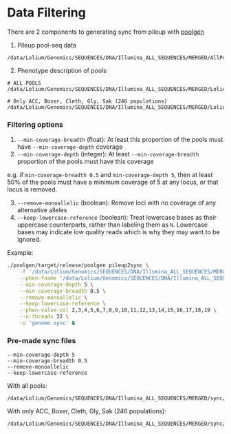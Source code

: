 # Data Filtering
There are 2 components to generating sync from pileup with [poolgen](https://github.com/jeffersonfparil/poolgen/)
1. Pileup pool-seq data
```
/data/Lolium/Genomics/SEQUENCES/DNA/Illumina_ALL_SEQUENCES/MERGED/AllPop_Weedomics.mpileup
```
2. Phenotype description of pools
```
# ALL POOLS
/data/Lolium/Genomics/SEQUENCES/DNA/Illumina_ALL_SEQUENCES/MERGED/Lolium_phenotype_uncut.csv

# Only ACC, Boxer, Cleth, Gly, Sak (246 populations)
/data/Lolium/Genomics/SEQUENCES/DNA/Illumina_ALL_SEQUENCES/MERGED/Lolium_phenotype_cut.csv
```

### Filtering options
1. `--min-coverage-breadth` (float): At least this proportion of the pools must have `--min-coverage-depth` coverage
2. `--min-coverage-depth` (integer): At least `--min-coverage-breadth` proportion of the pools must have this coverage

e.g. if `min-coverage-breadth 0.5` and `min-coverage-depth 5`, then at least 50% of the pools must have a minimum coverage of 5 at any locus, or that locus is removed.

3. `--remove-monoallelic` (boolean): Remove loci with no coverage of any alternative alleles
4. `--keep-lowercase-reference` (boolean): Treat lowercase bases as their uppercase counterparts, rather than labeling them as `N`. Lowercase bases may indicate low quality reads which is why they may want to be ignored.

Example:
```bash
./poolgen/target/release/poolgen pileup2sync \
    -f '/data/Lolium/Genomics/SEQUENCES/DNA/Illumina_ALL_SEQUENCES/MERGED/AllPop_Weedomics.mpileup' \
    --phen-fname '/data/Lolium/Genomics/SEQUENCES/DNA/Illumina_ALL_SEQUENCES/MERGED/Lolium_phenotype_uncut.csv' \
    --min-coverage-depth 5 \
    --min-coverage-breadth 0.5 \
    --remove-monoallelic \
    --keep-lowercase-reference \
    --phen-value-col 2,3,4,5,6,7,8,9,10,11,12,13,14,15,16,17,18,19 \
    --n-threads 32 \
    -o 'genome.sync' &
```

### Pre-made sync files
```
--min-coverage-depth 5
--min-coverage-breadth 0.5
--remove-monoallelic
--keep-lowercase-reference
```

With all pools:
```
/data/Lolium/Genomics/SEQUENCES/DNA/Illumina_ALL_SEQUENCES/MERGED/sync/genome.sync
```
With only ACC, Boxer, Cleth, Gly, Sak (246 populations):
```
/data/Lolium/Genomics/SEQUENCES/DNA/Illumina_ALL_SEQUENCES/MERGED/sync/cut_genome.sync
```
